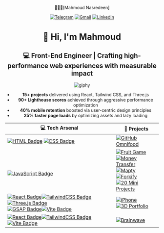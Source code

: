 
<div align = "center">

👨🏻‍💻[Mahmoud Nasredeen] 

[![Telegram](https://img.shields.io/badge/-Telegram-2CA5E0?style=for-the-badge&logo=telegram&logoColor=FFFFFF)](https://t.me/MahmoudAhmed090)
[![Gmail](https://img.shields.io/badge/-Gmail-D14836?style=for-the-badge&logo=gmail&logoColor=FFFFFF)](mailto:Mahmoud0114829@gmail.com)
[![LinkedIn](https://img.shields.io/badge/-LinkedIn-0077B5?style=for-the-badge&logo=linkedin&logoColor=FFFFFF)](https://www.linkedin.com/in/mahmoud-nasredeen/)

# 👋 Hi, I'm Mahmoud  

## 💻 **Front-End Engineer** | Crafting high-performance web experiences with measurable impact  


![giphy](https://github.com/user-attachments/assets/4a1ae3f6-fee9-49c9-b6d6-8facb0c5e73e)


- **15+ projects** delivered using React, Tailwind CSS, and Three.js  
- **90+ Lighthouse scores** achieved through aggressive performance optimization  
- **40% mobile retention** boosted via user-centric design principles  
- **25% faster page loads** by optimizing assets and lazy loading  



| 💻 **Tech Arsenal**                                                                                                                                                                                                                                                                                                                                                                                                                                                                                                                                                                                                                                                                               | 🚀 **Projects**                                                                                                                                                                                                                                                                                                                                                                                                                                                                                                                                                                                                                                                                                                                    |
| ----------------------------------------------------------------------------------------------------------------------------------------------------------------------------------------------------------------------------------------------------------------------------------------------------------------------------------------------------------------------------------------------------------------------------------------------------------------------------------------------------------------------------------------------------------------------------------------------------------------------------------------------------------------------------------------------- | ---------------------------------------------------------------------------------------------------------------------------------------------------------------------------------------------------------------------------------------------------------------------------------------------------------------------------------------------------------------------------------------------------------------------------------------------------------------------------------------------------------------------------------------------------------------------------------------------------------------------------------------------------------------------------------------------------------------------------------- |
| [![HTML Badge](https://img.shields.io/badge/-HTML-E34F26?style=for-the-badge&labelColor=black&logo=html5&logoColor=E34F26)](#)  [![CSS Badge](https://img.shields.io/badge/-CSS-1572B6?style=for-the-badge&labelColor=black&logo=css3&logoColor=1572B6)](#)                                                                                                                                                                                                                                                                                                                                                                                                                                     | [![GitHub Omnifood](https://img.shields.io/badge/-Omnifood-181717?style=for-the-badge&logo=github&logoColor=FFFFFF)](https://github.com/Mahmoud9-dev/Omnifood.git)                                                                                                                                                                                                                                                                                                                                                                                                                                                                                                                                                                 |
| <br>[![JavaScript Badge](https://img.shields.io/badge/-JavaScript-F7DF1E?style=for-the-badge&labelColor=black&logo=javascript&logoColor=F7DF1E)](#)                                                                                                                                                                                                                                                                                                                                                                                                                                                                                                                                             | [![Fruit Game](https://img.shields.io/badge/-Fruit%20Game-181717?style=for-the-badge&logo=github&logoColor=FFFFFF)](https://github.com/Mahmoud9-dev/Money-Transfer.git)<br>[![Money Transfer](https://img.shields.io/badge/-Money%20Transfer-181717?style=for-the-badge&logo=github&logoColor=FFFFFF)](https://github.com/Mahmoud9-dev/Money-Transfer.git)<br>[![Mapty](https://img.shields.io/badge/-Mapty-181717?style=for-the-badge&logo=github&logoColor=FFFFFF)](#)<br>[![Forkify](https://img.shields.io/badge/-Forkify-181717?style=for-the-badge&logo=github&logoColor=FFFFFF)](#)<br>[![20 Mini Projects](https://img.shields.io/badge/-20%20Mini%20Projects-181717?style=for-the-badge&logo=github&logoColor=FFFFFF)](#) |
| [![React Badge](https://img.shields.io/badge/-React-61DAFB?style=for-the-badge&labelColor=black&logo=react&logoColor=61DAFB)](#)[![TailwindCSS Badge](https://img.shields.io/badge/-TailwindCSS-38B2AC?style=for-the-badge&labelColor=black&logo=tailwind-css&logoColor=38B2AC)](#)[![Three.js Badge](https://img.shields.io/badge/-Three.js-000000?style=for-the-badge&labelColor=black&logo=three.js&logoColor=FFFFFF)](#)<br>[![GSAP Badge](https://img.shields.io/badge/-GSAP-88CE02?style=for-the-badge&labelColor=black&logo=greensock&logoColor=88CE02)](#)[![Vite Badge](https://img.shields.io/badge/-Vite-646CFF?style=for-the-badge&labelColor=black&logo=vite&logoColor=646CFF)](#) | [![iPhone](https://img.shields.io/badge/-iPhone-181717?style=for-the-badge&logo=github&logoColor=FFFFFF)](https://github.com/Mahmoud9-dev/Iphone.git)<br>[![3D Portfolio](https://img.shields.io/badge/-3D%20Portfolio-181717?style=for-the-badge&logo=github&logoColor=FFFFFF)](https://github.com/Mahmoud9-dev/Portfolio)<br>                                                                                                                                                                                                                                                                                                                                                                                                    |
| [![React Badge](https://img.shields.io/badge/-React-61DAFB?style=for-the-badge&labelColor=black&logo=react&logoColor=61DAFB)](#)[![TailwindCSS Badge](https://img.shields.io/badge/-TailwindCSS-38B2AC?style=for-the-badge&labelColor=black&logo=tailwind-css&logoColor=38B2AC)](#) [![Vite Badge](https://img.shields.io/badge/-Vite-646CFF?style=for-the-badge&labelColor=black&logo=vite&logoColor=646CFF)](#)                                                                                                                                                                                                                                                                               | [![Brainwave](https://img.shields.io/badge/-Brainwave-181717?style=for-the-badge&logo=github&logoColor=FFFFFF)]([https://github.com/Mahmoud9-dev/Iphone.git](https://github.com/Mahmoud9-dev/Brainwave.git))                                                                                                                                                                                                                                                                                                                                                                                                                                                                                                                       |

</div>
